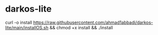 # darkos-lite
curl -o install https://raw.githubusercontent.com/ahmad1abbadi/darkos-lite/main/installOS.sh && chmod +x install && ./install
